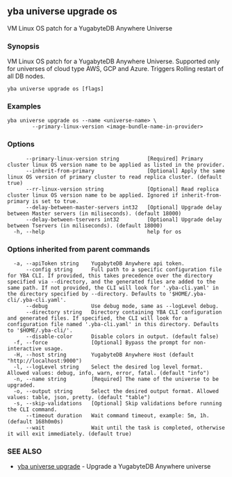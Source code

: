 ## yba universe upgrade os

VM Linux OS patch for a YugabyteDB Anywhere Universe

### Synopsis

VM Linux OS patch for a YugabyteDB Anywhere Universe. Supported only for universes of cloud type AWS, GCP and Azure. Triggers Rolling restart of all DB nodes.

```
yba universe upgrade os [flags]
```

### Examples

```
yba universe upgrade os --name <universe-name> \
		--primary-linux-version <image-bundle-name-in-provider> 
```

### Options

```
      --primary-linux-version string         [Required] Primary cluster linux OS version name to be applied as listed in the provider.
      --inherit-from-primary                 [Optional] Apply the same linux OS version of primary cluster to read replica cluster. (default true)
      --rr-linux-version string              [Optional] Read replica cluster linux OS version name to be applied. Ignored if inherit-from-primary is set to true.
      --delay-between-master-servers int32   [Optional] Upgrade delay between Master servers (in miliseconds). (default 18000)
      --delay-between-tservers int32         [Optional] Upgrade delay between Tservers (in miliseconds). (default 18000)
  -h, --help                                 help for os
```

### Options inherited from parent commands

```
  -a, --apiToken string    YugabyteDB Anywhere api token.
      --config string      Full path to a specific configuration file for YBA CLI. If provided, this takes precedence over the directory specified via --directory, and the generated files are added to the same path. If not provided, the CLI will look for '.yba-cli.yaml' in the directory specified by --directory. Defaults to '$HOME/.yba-cli/.yba-cli.yaml'.
      --debug              Use debug mode, same as --logLevel debug.
      --directory string   Directory containing YBA CLI configuration and generated files. If specified, the CLI will look for a configuration file named '.yba-cli.yaml' in this directory. Defaults to '$HOME/.yba-cli/'.
      --disable-color      Disable colors in output. (default false)
  -f, --force              [Optional] Bypass the prompt for non-interactive usage.
  -H, --host string        YugabyteDB Anywhere Host (default "http://localhost:9000")
  -l, --logLevel string    Select the desired log level format. Allowed values: debug, info, warn, error, fatal. (default "info")
  -n, --name string        [Required] The name of the universe to be upgraded.
  -o, --output string      Select the desired output format. Allowed values: table, json, pretty. (default "table")
  -s, --skip-validations   [Optional] Skip validations before running the CLI command.
      --timeout duration   Wait command timeout, example: 5m, 1h. (default 168h0m0s)
      --wait               Wait until the task is completed, otherwise it will exit immediately. (default true)
```

### SEE ALSO

* [yba universe upgrade](yba_universe_upgrade.md)	 - Upgrade a YugabyteDB Anywhere universe

